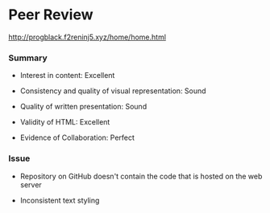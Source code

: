 # Peer Review

http://progblack.f2reninj5.xyz/home/home.html

### Summary

-   Interest in content: Excellent

-   Consistency and quality of visual representation: Sound

-   Quality of written presentation: Sound

-   Validity of HTML: Excellent

-   Evidence of Collaboration: Perfect

### Issue

-   Repository on GitHub doesn't contain the code that is hosted on the web server

-   Inconsistent text styling
